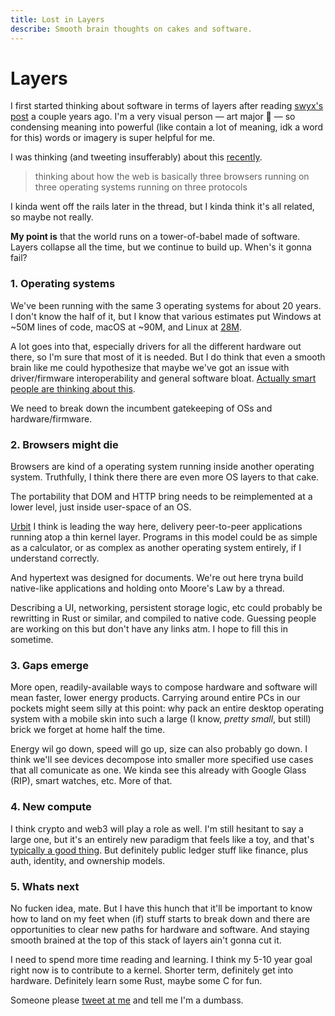 ```yaml
---
title: Lost in Layers
describe: Smooth brain thoughts on cakes and software.
---
```


# Layers

I first started thinking about software in terms of layers after reading [swyx's
post](https://www.swyx.io/collapsing-layers/) a couple years ago. I'm a very
visual person — art major 👋 — so condensing meaning into powerful (like contain
a lot of meaning, idk a word for this) words or imagery is super helpful for me.

I was thinking (and tweeting insufferably) about this
[recently](https://twitter.com/estrattonbailey/status/1468264408719802377?s=20).

> thinking about how the web is basically three browsers running on three operating systems running on three protocols

I kinda went off the rails later in the thread, but I kinda think it's all
related, so maybe not really.

**My point is** that the world runs on a tower-of-babel made of software. Layers
collapse all the time, but we continue to build up. When's it gonna fail?

### 1. Operating systems

We've been running with the same 3 operating systems for about 20 years. I don't
know the half of it, but I know that various estimates put Windows at ~50M lines
of code, macOS at ~90M, and Linux at
[28M](https://www.linux.com/news/linux-in-2020-27-8-million-lines-of-code-in-the-kernel-1-3-million-in-systemd/).

A lot goes into that, especially drivers for all the different hardware out
there, so I'm sure that most of it is needed. But I do think that even a smooth
brain like me could hypothesize that maybe we've got an issue with
driver/firmware interoperability and general software bloat. [Actually smart
people are thinking about this](https://www.youtube.com/watch?v=XbBzSSvT_P0).

We need to break down the incumbent gatekeeping of OSs and hardware/firmware.

### 2. Browsers might die

Browsers are kind of a operating system running inside another operating system.
Truthfully, I think there there are even more OS layers to that cake.

The portability that DOM and HTTP bring needs to be reimplemented at a lower
level, just inside user-space of an OS.

[Urbit](https://urbit.org/) I think is leading the way here, delivery
peer-to-peer applications running atop a thin kernel layer. Programs in this
model could be as simple as a calculator, or as complex as another operating
system entirely, if I understand correctly.

And hypertext was designed for documents. We're out here tryna build native-like
applications and holding onto Moore's Law by a thread.

Describing a UI, networking, persistent storage logic, etc could probably be
rewritting in Rust or similar, and compiled to native code. Guessing people are
working on this but don't have any links atm. I hope to fill this in sometime.

### 3. Gaps emerge

More open, readily-available ways to compose hardware and software will mean
faster, lower energy products. Carrying around entire PCs in our pockets might
seem silly at this point: why pack an entire desktop operating system with a
mobile skin into such a large (I know, _pretty small_, but still) brick we
forget at home half the time.

Energy wil go down, speed will go up, size can also probably go down. I think
we'll see devices decompose into smaller more specified use cases that all
comunicate as one. We kinda see this already with Google Glass (RIP), smart
watches, etc. More of that.

### 4. New compute

I think crypto and web3 will play a role as well. I'm still hesitant to say a
large one, but it's an entirely new paradigm that feels like a toy, and that's
[typically a good thing](https://cdixon.org/2010/01/03/the-next-big-thing-will-start-out-looking-like-a-toy).
But definitely public ledger stuff like finance, plus auth, identity, and
ownership models.

### 5. Whats next

No fucken idea, mate. But I have this hunch that it'll be important to know how
to land on my feet when (if) stuff starts to break down and there are
opportunities to clear new paths for hardware and software. And staying smooth
brained at the top of this stack of layers ain't gonna cut it.

I need to spend more time reading and learning. I think my 5-10 year goal right
now is to contribute to a kernel. Shorter term, definitely get into hardware.
Definitely learn some Rust, maybe some C for fun.

Someone please [tweet at me](https://twitter.com/estrattonbailey/) and tell me
I'm a dumbass.
